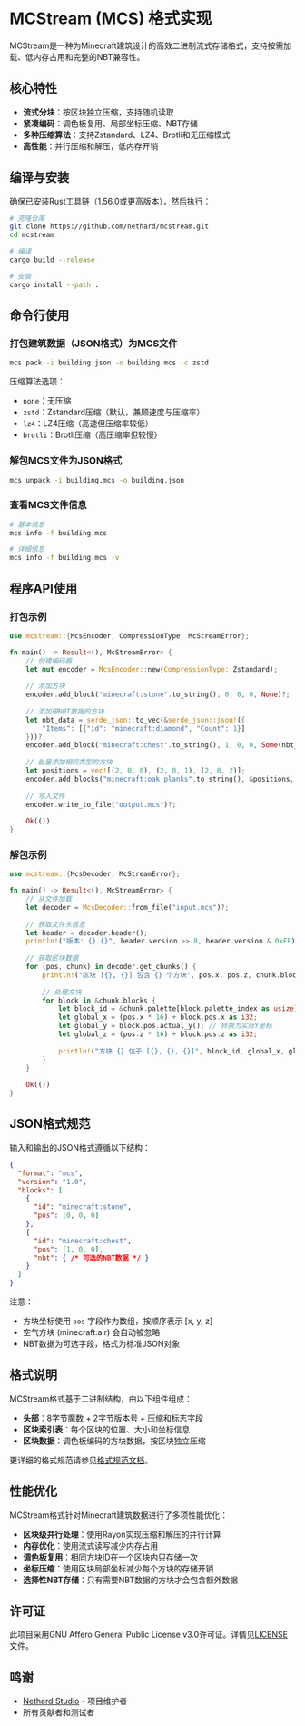 # MCStream (MCS) 格式实现

MCStream是一种为Minecraft建筑设计的高效二进制流式存储格式，支持按需加载、低内存占用和完整的NBT兼容性。

## 核心特性

- **流式分块**：按区块独立压缩，支持随机读取
- **紧凑编码**：调色板复用、局部坐标压缩、NBT存储
- **多种压缩算法**：支持Zstandard、LZ4、Brotli和无压缩模式
- **高性能**：并行压缩和解压，低内存开销

## 编译与安装

确保已安装Rust工具链（1.56.0或更高版本），然后执行：

```bash
# 克隆仓库
git clone https://github.com/nethard/mcstream.git
cd mcstream

# 编译
cargo build --release

# 安装
cargo install --path .
```

## 命令行使用

### 打包建筑数据（JSON格式）为MCS文件

```bash
mcs pack -i building.json -o building.mcs -c zstd
```

压缩算法选项：
- `none`：无压缩
- `zstd`：Zstandard压缩（默认，兼顾速度与压缩率）
- `lz4`：LZ4压缩（高速但压缩率较低）
- `brotli`：Brotli压缩（高压缩率但较慢）

### 解包MCS文件为JSON格式

```bash
mcs unpack -i building.mcs -o building.json
```

### 查看MCS文件信息

```bash
# 基本信息
mcs info -f building.mcs

# 详细信息
mcs info -f building.mcs -v
```

## 程序API使用

### 打包示例

```rust
use mcstream::{McsEncoder, CompressionType, McStreamError};

fn main() -> Result<(), McStreamError> {
    // 创建编码器
    let mut encoder = McsEncoder::new(CompressionType::Zstandard);
    
    // 添加方块
    encoder.add_block("minecraft:stone".to_string(), 0, 0, 0, None)?;
    
    // 添加带NBT数据的方块
    let nbt_data = serde_json::to_vec(&serde_json::json!({
        "Items": [{"id": "minecraft:diamond", "Count": 1}]
    }))?;
    encoder.add_block("minecraft:chest".to_string(), 1, 0, 0, Some(nbt_data))?;
    
    // 批量添加相同类型的方块
    let positions = vec![(2, 0, 0), (2, 0, 1), (2, 0, 2)];
    encoder.add_blocks("minecraft:oak_planks".to_string(), &positions, None)?;
    
    // 写入文件
    encoder.write_to_file("output.mcs")?;
    
    Ok(())
}
```

### 解包示例

```rust
use mcstream::{McsDecoder, McStreamError};

fn main() -> Result<(), McStreamError> {
    // 从文件加载
    let decoder = McsDecoder::from_file("input.mcs")?;
    
    // 获取文件头信息
    let header = decoder.header();
    println!("版本: {}.{}", header.version >> 8, header.version & 0xFF);
    
    // 获取区块数据
    for (pos, chunk) in decoder.get_chunks() {
        println!("区块 [{}, {}] 包含 {} 个方块", pos.x, pos.z, chunk.blocks.len());
        
        // 处理方块
        for block in &chunk.blocks {
            let block_id = &chunk.palette[block.palette_index as usize];
            let global_x = (pos.x * 16) + block.pos.x as i32;
            let global_y = block.pos.actual_y(); // 转换为实际Y坐标
            let global_z = (pos.z * 16) + block.pos.z as i32;
            
            println!("方块 {} 位于 [{}, {}, {}]", block_id, global_x, global_y, global_z);
        }
    }
    
    Ok(())
}
```

## JSON格式规范

输入和输出的JSON格式遵循以下结构：

```json
{
  "format": "mcs",
  "version": "1.0",
  "blocks": [
    {
      "id": "minecraft:stone",
      "pos": [0, 0, 0]
    },
    {
      "id": "minecraft:chest",
      "pos": [1, 0, 0],
      "nbt": { /* 可选的NBT数据 */ }
    }
  ]
}
```

注意：
- 方块坐标使用 `pos` 字段作为数组，按顺序表示 [x, y, z]
- 空气方块 (minecraft:air) 会自动被忽略
- NBT数据为可选字段，格式为标准JSON对象

## 格式说明

MCStream格式基于二进制结构，由以下组件组成：

- **头部**：8字节魔数 + 2字节版本号 + 压缩和标志字段
- **区块索引表**：每个区块的位置、大小和坐标信息
- **区块数据**：调色板编码的方块数据，按区块独立压缩

更详细的格式规范请参见[格式规范文档](FORMAT.md)。

## 性能优化

MCStream格式针对Minecraft建筑数据进行了多项性能优化：

- **区块级并行处理**：使用Rayon实现压缩和解压的并行计算
- **内存优化**：使用流式读写减少内存占用
- **调色板复用**：相同方块ID在一个区块内只存储一次
- **坐标压缩**：使用区块局部坐标减少每个方块的存储开销
- **选择性NBT存储**：只有需要NBT数据的方块才会包含额外数据

## 许可证

此项目采用GNU Affero General Public License v3.0许可证。详情见[LICENSE](LICENSE)文件。

## 鸣谢

- [Nethard Studio](https://github.com/nethard-project) - 项目维护者
- 所有贡献者和测试者 
